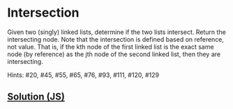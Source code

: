 # Intersection

Given two (singly) linked lists, determine if the two lists intersect. Return the intersecting node. Note that the intersection is defined based on reference, not value. That is, if the kth node of the first linked list is the exact same node (by reference) as the jth node of the second linked list, then they are intersecting.

Hints: #20, #45, #55, #65, #76, #93, #111, #120, #129

## [Solution (JS)](./index.js)
